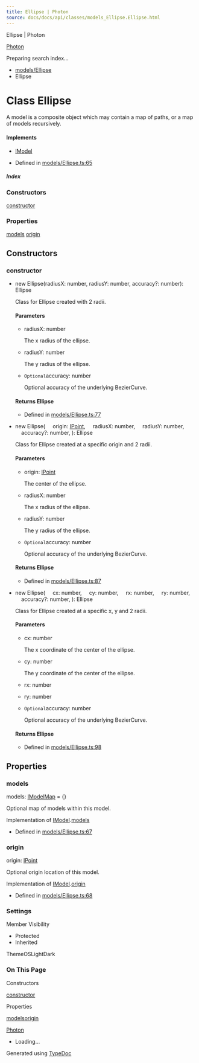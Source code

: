 ```yaml
---
title: Ellipse | Photon
source: docs/docs/api/classes/models_Ellipse.Ellipse.html
---
```


Ellipse | Photon

[Photon](../index.html)




Preparing search index...

* [models/Ellipse](../modules/models_Ellipse.html)
* Ellipse

# Class Ellipse

A model is a composite object which may contain a map of paths, or a map of models recursively.

#### Implements

* [IModel](../interfaces/core_schema.IModel.html)

* Defined in [models/Ellipse.ts:65](https://github.com/mwhite454/photon/blob/main/packages/photon/src/models/Ellipse.ts#L65)

##### Index

### Constructors

[constructor](#constructor)

### Properties

[models](#models)
[origin](#origin)

## Constructors

### constructor

* new Ellipse(radiusX: number, radiusY: number, accuracy?: number): Ellipse

  Class for Ellipse created with 2 radii.

  #### Parameters

  + radiusX: number

    The x radius of the ellipse.
  + radiusY: number

    The y radius of the ellipse.
  + `Optional`accuracy: number

    Optional accuracy of the underlying BezierCurve.

  #### Returns Ellipse

  + Defined in [models/Ellipse.ts:77](https://github.com/mwhite454/photon/blob/main/packages/photon/src/models/Ellipse.ts#L77)
* new Ellipse(
      origin: [IPoint](../interfaces/core_schema.IPoint.html),
      radiusX: number,
      radiusY: number,
      accuracy?: number,
  ): Ellipse

  Class for Ellipse created at a specific origin and 2 radii.

  #### Parameters

  + origin: [IPoint](../interfaces/core_schema.IPoint.html)

    The center of the ellipse.
  + radiusX: number

    The x radius of the ellipse.
  + radiusY: number

    The y radius of the ellipse.
  + `Optional`accuracy: number

    Optional accuracy of the underlying BezierCurve.

  #### Returns Ellipse

  + Defined in [models/Ellipse.ts:87](https://github.com/mwhite454/photon/blob/main/packages/photon/src/models/Ellipse.ts#L87)
* new Ellipse(
      cx: number,
      cy: number,
      rx: number,
      ry: number,
      accuracy?: number,
  ): Ellipse

  Class for Ellipse created at a specific x, y and 2 radii.

  #### Parameters

  + cx: number

    The x coordinate of the center of the ellipse.
  + cy: number

    The y coordinate of the center of the ellipse.
  + rx: number
  + ry: number
  + `Optional`accuracy: number

    Optional accuracy of the underlying BezierCurve.

  #### Returns Ellipse

  + Defined in [models/Ellipse.ts:98](https://github.com/mwhite454/photon/blob/main/packages/photon/src/models/Ellipse.ts#L98)

## Properties

### models

models: [IModelMap](../interfaces/core_schema.IModelMap.html) = {}

Optional map of models within this model.

Implementation of [IModel](../interfaces/core_schema.IModel.html).[models](../interfaces/core_schema.IModel.html#models)

* Defined in [models/Ellipse.ts:67](https://github.com/mwhite454/photon/blob/main/packages/photon/src/models/Ellipse.ts#L67)

### origin

origin: [IPoint](../interfaces/core_schema.IPoint.html)

Optional origin location of this model.

Implementation of [IModel](../interfaces/core_schema.IModel.html).[origin](../interfaces/core_schema.IModel.html#origin)

* Defined in [models/Ellipse.ts:68](https://github.com/mwhite454/photon/blob/main/packages/photon/src/models/Ellipse.ts#L68)

### Settings

Member Visibility

* Protected
* Inherited

ThemeOSLightDark

### On This Page

Constructors

[constructor](#constructor)

Properties

[models](#models)[origin](#origin)

[Photon](../index.html)

* Loading...

Generated using [TypeDoc](https://typedoc.org/)
